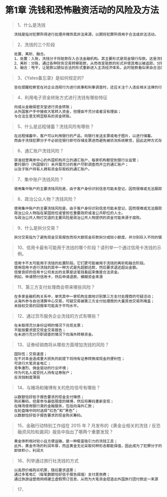 # 第1章 洗钱和恐怖融资活动的风险及方法

> 1、什么是洗钱
``` bash
	洗钱是指对犯罪所得进行处理并掩饰其非法来源，以期将犯罪所得用于合法或非法活动。
```

> 2、洗钱的三个阶段
``` bash
	处置、离析、融合。
	1、处置：入账，洗钱分子将赃款存入合法金融机构。其主要形式是现金银行存款。这是洗钱过程中最危险的一环，因为大量现金非常可疑，而且银行按规定要上报巨额交易
	2、离析：分账，通过各种财务交易转移赃款，从而改变赃款的形式并使其难以被追踪。分账过程可能包括不同国家或地区、 不同户名的账户间的多次银行转账和电汇、多次存取以不断改变账户金额、改变货币种类和购置奢侈品（游艇、房 屋、轿车钻石）以改变赃款的形式。这是所有洗钱过程中最复杂的一环，其目的是想方设法让原始赃款难以被追踪。
	3、融合：甩干，让赃款以貌似合法的形式重新进入主流经济体系，此时赃款看似来自合法的交易。这一阶段可能包括最后一次从银行转账到洗钱者只为赚取微薄利润而投资当地公司账户、 卖掉分账时购置的游艇或者从洗钱者自己的公司购买价值为1千万美元的螺丝刀。此时，犯罪 分子就可以高枕无忧地使用这笔钱了。如果前两步没有证明文件留下，则很难在融合这一步抓到洗钱的人。
```

> 3、《Yates备忘录》是如何规定的?
``` bash
	旨在提醒检察官在对企业违规行为进行民事和刑事调查时，还应关注个人违反相关法律的行为。
```

> 4、利用电子资金转账方式进行洗钱有哪些特征
``` bash
	向或从金融保密天堂进行资金转账；
	从外国客户手中接收大笔转入资金，但理由不充分或者没有理由；
	与合法生意无明显联系的资金转账。
```

> 5、什么是远程储蓄？洗钱风险有哪些？
``` bash
	在远程储蓄中，客户可以利用银行的产品，向银行发送支票或电子图片，以进行储蓄。
	而由于洗钱犯罪分子不必前往银行即可存储支票进而避免被侦测系统察觉，因此这种方式存在一定风险
```

> 6、通汇账户洗钱风险？
``` bash
	获准经营离岸中心的外国机构开立的通汇账户，每家机构都受到银行业监管；
	委托银行（外国银行）未开展充分的客户尽职调查而开立的通汇账户；
	以及子账户持有人拥有资金存取权的通汇账户。
```

> 7、集中账户洗钱风险？
``` bash
	使用集中账户的主要洗钱风险是，由于客户身份识别信息可能未登记，因而很难或无法跟踪审计线索。
```

> 8、政治公众人物？洗钱风险？
``` bash
	使用集中账户的主要洗钱风险是，由于客户身份识别信息可能未登记，因而很难或无法跟踪审计线索。
	政治公众人物指在某国担任或曾担任重要政府或准公共职位的人士。
	与政治公共人物打交道的主要风险是政治公共人物提供的资金可能来源于腐败。
```

> 9、什么是拆分交易？
``` bash
	拆分交易指为了避免现金交易报告而将大额现金存款拆分成较小额度，并分别存入不同的银行、银行账户或于不同日存入。
```

> 10、信用卡最有可能用于洗钱的哪个阶段？请列举一个通过信用卡洗钱的示例。
``` bash
	信用卡不太可能用于洗钱的处置阶段。它们更可能被用于洗钱的离析和融合阶段。
	使用信用卡进行洗钱的其中一种方式是先超额还款，然后要求退还超出金额。
	信誉良好的信用卡公司发出的支票是这笔钱看起来像是合法资金。
	例如，申请预付信用卡，然后申请退款，模糊资金来源
```

> 11、第三方支付处理商会带来哪些风险？
``` bash
	在多家金融机构关系中，单凭其中一家机构全面地识别第三方支付处理商的可疑活动；
	从海外参与自动清算中心交易，可疑交易被第三方支付处理商的大量其他交易所掩盖；
	未授权交易的回报率可能高于平均水平。
```

> 12、通过货币服务企业洗钱的方式有哪些？
``` bash
	在未取得充分身份证明的情况下兑现支票；
	不能按要求提交现金交易报告；
	在未进行充分尽职调查的情况下向海外转移资金。
```

> 13、证券经销商将从哪些方面增加洗钱的风险？
``` bash
	国际性；交易速度；
	在不对本金造成重大损失的前提下将持有证券转换成现金的便利性；
	可进行大笔资金电汇；
	竞争激烈、佣金驱动的行业环境；
	作为代名人或受托人持有证券账户；
	反洗钱制度薄弱
```

> 14、与赌场和赌博有关的危险信号有哪些？
``` bash
	以数额恰好低于报告要求的现金支付赌债；
	购买筹码，但是参与最低限度的赌博，然后将筹码重新变现；
	在赌场使用银行类的金融服务，包括向海外汇款；
	在轮盘赌中同时选择“红色”和“黑色”；
	以数额恰好低于报告要求的现金购买筹码。
```

> 15、金融行动特别工作组在 2015 年 7 月发布的《黄金业相关的洗钱 / 反恐融资风险和漏洞》报告中指出了哪两个重要发现？
``` bash
	黄金体积相对较小且方便运输，是一种极富吸引力的洗钱工具；
	此外，黄金市场的利润丰厚，而且黄金无论采取何种形态都能保值，因此成为了犯罪分子的目标。
	即体积小，利润大
```

> 16、列举通过旅行社洗钱的方式
``` bash
	以高昂价格购买机票，随后要求退票；
	通过多笔电汇（每笔数额恰好低于报告阈值）支付差旅费；
	通过旅游运营商网络建立虚假预订信息，从而为大笔资金捏造出外国旅行团付款这一来源
```

> 17、
``` bash

```
